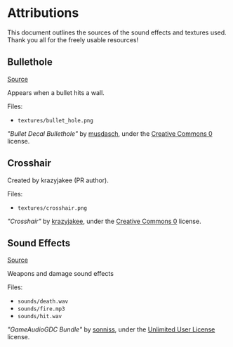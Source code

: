 # Attributions

This document outlines the sources of the sound effects and textures used.
Thank you all for the freely usable resources!

## Bullethole

[Source](https://opengameart.org/content/bullet-decal-bullethole0png)

Appears when a bullet hits a wall.

Files:

* `textures/bullet_hole.png`

*"Bullet Decal Bullethole"* by [musdasch], under the [Creative Commons 0]
license.

## Crosshair

Created by krazyjakee (PR author).

Files:

* `textures/crosshair.png`

*"Crosshair"* by [krazyjakee], under the [Creative Commons 0] license.

## Sound Effects

[Source](https://sonniss.com/category/sound-libraries)

Weapons and damage sound effects

Files:

* `sounds/death.wav`
* `sounds/fire.mp3`
* `sounds/hit.wav`

*"GameAudioGDC Bundle"* by [sonniss](https://sonniss.com/), under the
[Unlimited User License] license.


[musdasch]: https://opengameart.org/users/musdasch
[krazyjakee]: https://github.com/krazyjakee
[sonniss]: https://sonniss.com/

[Creative Commons 0]: https://creativecommons.org/publicdomain/zero/1.0/
[Unlimited User License]: https://sonniss.com/gdc-bundle-license
